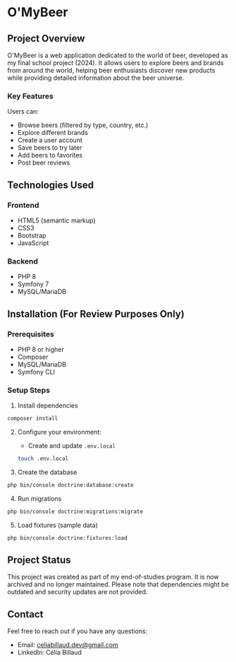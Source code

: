 # O'MyBeer

## Project Overview

O'MyBeer is a web application dedicated to the world of beer, developed as my final school project (2024). It allows users to explore beers and brands from around the world, helping beer enthusiasts discover new products while providing detailed information about the beer universe.

### Key Features

Users can:
* Browse beers (filtered by type, country, etc.)
* Explore different brands
* Create a user account
* Save beers to try later
* Add beers to favorites
* Post beer reviews

## Technologies Used

### Frontend
* HTML5 (semantic markup)
* CSS3
* Bootstrap
* JavaScript

### Backend
* PHP 8
* Symfony 7
* MySQL/MariaDB

## Installation (For Review Purposes Only)

### Prerequisites
* PHP 8 or higher
* Composer
* MySQL/MariaDB
* Symfony CLI

### Setup Steps

1. Install dependencies
```bash
composer install
```

2. Configure your environment:
   * Create and update `.env.local`
   ```bash
   touch .env.local
   ```

3. Create the database
```bash
php bin/console doctrine:database:create
```

4. Run migrations
```bash
php bin/console doctrine:migrations:migrate
```

5. Load fixtures (sample data)
```bash
php bin/console doctrine:fixtures:load
```

## Project Status

This project was created as part of my end-of-studies program. It is now archived and no longer maintained. Please note that dependencies might be outdated and security updates are not provided.

## Contact

Feel free to reach out if you have any questions:

- Email: celiabillaud.dev@gmail.com
- LinkedIn: Célia Billaud
